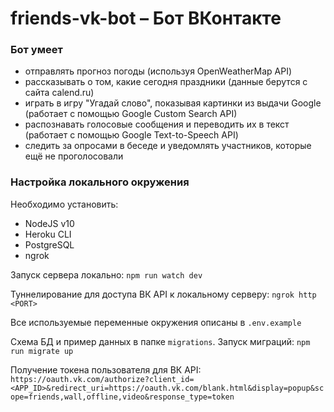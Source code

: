 # friends-vk-bot &ndash; Бот ВКонтакте

### Бот умеет
- отправлять прогноз погоды (используя OpenWeatherMap API)
- рассказывать о том, какие сегодня праздники (данные берутся с сайта calend.ru)
- играть в игру "Угадай слово", показывая картинки из выдачи Google (работает с помощью Google Custom Search API)
- распознавать голосовые сообщения и переводить их в текст (работает с помощью Google Text-to-Speech API)
- следить за опросами в беседе и уведомлять участников, которые ещё не проголосовали

### Настройка локального окружения

Необходимо установить:
- NodeJS v10
- Heroku CLI
- PostgreSQL
- ngrok

Запуск сервера локально: ```npm run watch dev```

Туннелирование для доступа ВК API к локальному серверу: ```ngrok http <PORT>```

Все используемые переменные окружения описаны в `.env.example`

Схема БД и пример данных в папке `migrations`. Запуск миграций: `npm run migrate up`

Получение токена пользователя для ВК API: `https://oauth.vk.com/authorize?client_id=<APP_ID>&redirect_uri=https://oauth.vk.com/blank.html&display=popup&scope=friends,wall,offline,video&response_type=token`
